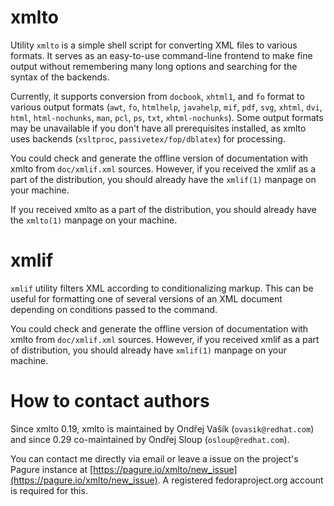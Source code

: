 # xmlto

Utility `xmlto` is a simple shell script for converting XML files to various formats.
It serves as an easy-to-use command-line frontend to make fine output without
remembering many long options and searching for the syntax of the backends.

Currently, it supports conversion from `docbook`, `xhtml1`, and `fo` format to
various output formats (`awt`, `fo`, `htmlhelp`, `javahelp`, `mif`, `pdf`, `svg`,
`xhtml`, `dvi`, `html`, `html-nochunks`, `man`, `pcl`, `ps`, `txt`, `xhtml-nochunks`).
Some output formats may be unavailable if you don't have all prerequisites installed,
as xmlto uses backends (`xsltproc`, `passivetex/fop/dblatex`) for processing.

You could check and generate the offline version of documentation with xmlto from
`doc/xmlif.xml` sources. However, if you received the xmlif as a part of the distribution,
you should already have the `xmlif(1)` manpage on your machine.

If you received xmlto as a part of the distribution, you should already have
the `xmlto(1)` manpage on your machine.

# xmlif

`xmlif` utility filters XML according to conditionalizing markup. This can be useful
for formatting one of several versions of an XML document depending on conditions
passed to the command.

You could check and generate the offline version of documentation with xmlto from
`doc/xmlif.xml` sources. However, if you received xmlif as a part of distribution,
you should already have `xmlif(1)` manpage on your machine.

# How to contact authors

Since xmlto 0.19, xmlto is maintained by Ondřej Vašík (`ovasik@redhat.com`) and
since 0.29 co-maintained by Ondřej Sloup (`osloup@redhat.com`).

You can contact me directly via email or leave a issue on the project's Pagure
instance at [https://pagure.io/xmlto/new_issue](https://pagure.io/xmlto/new_issue).
A registered fedoraproject.org account is required for this.
